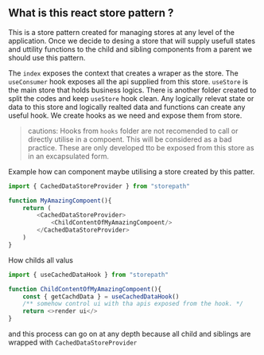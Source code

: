 ## What is this react store pattern ?

This is a store pattern created for managing stores at any level of the application.
Once we decide to desing a store that will supply usefull states and uttility functions
to the child and sibling components from a parent we should use this pattern.

The `index` exposes the context that creates a  wraper as the store. The `useConsumer` hook exposes 
all the api supplied from this store. `useStore` is the main store that holds business logics. There is another folder created to split the codes and keep `useStore` hook clean. Any logically relevat state or data to this store and logically realted data and functions can create any useful hook. We create hooks as we need and expose them from store. 

> cautions: Hooks from `hooks` folder are not recomended to call or directly utilise in a compoent. This will be considered as a bad practice. These are only developed tto be exposed from this store as in an excapsulated form.

Example how can component maybe utilising a store created by this patter.

```js
import { CachedDataStoreProvider } from "storepath"

function MyAmazingCompoent(){
    return (
        <CachedDataStoreProvider>
            <ChildContentOfMyAmazingCompoent/>
        </CachedDataStoreProvider>
    )
}
```
How childs all valus

```js
import { useCachedDataHook } from "storepath"

function ChildContentOfMyAmazingCompoent(){
    const { getCachdData } = useCachedDataHook()
    /** somehow control ui with tha apis exposed from the hook. */
    return <>render ui</>
}
```

and this process can go on at any depth because all child and siblings are wrapped with `CachedDataStoreProvider`